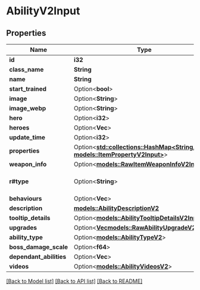 # AbilityV2Input

## Properties

Name | Type | Description | Notes
------------ | ------------- | ------------- | -------------
**id** | **i32** |  | 
**class_name** | **String** |  | 
**name** | **String** |  | 
**start_trained** | Option<**bool**> |  | [optional]
**image** | Option<**String**> |  | [optional]
**image_webp** | Option<**String**> |  | [optional]
**hero** | Option<**i32**> |  | [optional]
**heroes** | Option<**Vec<i32>**> |  | [optional]
**update_time** | Option<**i32**> |  | [optional]
**properties** | Option<[**std::collections::HashMap<String, models::ItemPropertyV2Input>**](ItemPropertyV2-Input.md)> |  | [optional]
**weapon_info** | Option<[**models::RawItemWeaponInfoV2Input**](RawItemWeaponInfoV2-Input.md)> |  | [optional]
**r#type** | Option<**String**> |  | [optional][default to Ability]
**behaviours** | Option<**Vec<String>**> |  | [optional]
**description** | [**models::AbilityDescriptionV2**](AbilityDescriptionV2.md) |  | 
**tooltip_details** | Option<[**models::AbilityTooltipDetailsV2Input**](AbilityTooltipDetailsV2-Input.md)> |  | [optional]
**upgrades** | Option<[**Vec<models::RawAbilityUpgradeV2Input>**](RawAbilityUpgradeV2-Input.md)> |  | [optional]
**ability_type** | Option<[**models::AbilityTypeV2**](AbilityTypeV2.md)> |  | [optional]
**boss_damage_scale** | Option<**f64**> |  | [optional]
**dependant_abilities** | Option<**Vec<String>**> |  | [optional]
**videos** | Option<[**models::AbilityVideosV2**](AbilityVideosV2.md)> |  | [optional]

[[Back to Model list]](../README.md#documentation-for-models) [[Back to API list]](../README.md#documentation-for-api-endpoints) [[Back to README]](../README.md)



